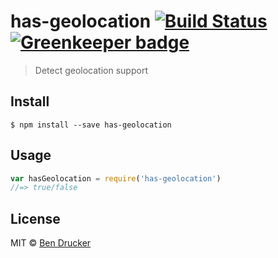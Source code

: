 # has-geolocation [![Build Status](https://travis-ci.org/bendrucker/has-geolocation.svg?branch=master)](https://travis-ci.org/bendrucker/has-geolocation) [![Greenkeeper badge](https://badges.greenkeeper.io/bendrucker/has-geolocation.svg)](https://greenkeeper.io/)

> Detect geolocation support


## Install

```
$ npm install --save has-geolocation
```


## Usage

```js
var hasGeolocation = require('has-geolocation')
//=> true/false
```


## License

MIT © [Ben Drucker](http://bendrucker.me)

